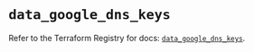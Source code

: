 # `data_google_dns_keys`

Refer to the Terraform Registry for docs: [`data_google_dns_keys`](https://registry.terraform.io/providers/hashicorp/google-beta/5.19.0/docs/data-sources/google_dns_keys).
